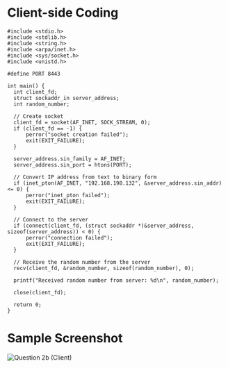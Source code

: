 # Client-side Coding

    #include <stdio.h>
    #include <stdlib.h>
    #include <string.h>
    #include <arpa/inet.h>
    #include <sys/socket.h>
    #include <unistd.h>

    #define PORT 8443

    int main() {
      int client_fd;
      struct sockaddr_in server_address;
      int random_number;

      // Create socket
      client_fd = socket(AF_INET, SOCK_STREAM, 0);
      if (client_fd == -1) {
          perror("socket creation failed");
          exit(EXIT_FAILURE);
      }

      server_address.sin_family = AF_INET;
      server_address.sin_port = htons(PORT);

      // Convert IP address from text to binary form
      if (inet_pton(AF_INET, "192.168.198.132", &server_address.sin_addr) <= 0) {
          perror("inet_pton failed");
          exit(EXIT_FAILURE);
      }

      // Connect to the server
      if (connect(client_fd, (struct sockaddr *)&server_address, sizeof(server_address)) < 0) {
          perror("connection failed");
          exit(EXIT_FAILURE);
      }

      // Receive the random number from the server
      recv(client_fd, &random_number, sizeof(random_number), 0);

      printf("Received random number from server: %d\n", random_number);

      close(client_fd);

      return 0;
    }

# Sample Screenshot 
![Question 2b (Client)](https://github.com/1ch1m0n/ITT440/assets/129719310/ae525500-7271-47ab-876d-7efc7555474b)



